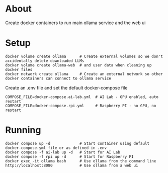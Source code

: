# About
Create docker containers to run main ollama service and the web ui

# Setup
```
docker volume create ollama      # Create external volumes so we don't accidentally delete downloaded LLMs
docker volume create ollama-web  # and user data when cleaning up docker files 
docker network create ollama     # Create an external network so other docker containers can connect to ollama service
```

Create an .env file and set the default docker-compose file
```
COMPOSE_FILE=docker-compose.ai-lab.yml  # AI Lab - GPU enabled, auto restart 
COMPOSE_FILE=docker-compose.rpi.yml     # Raspberry PI - no GPU, no restart 
```

# Running
```
docker compose up -d             # Start container using default docker-compose.yml file or as defined in .env
docker compose -f ai-lab up -d   # Start for AI Lab 
docker compose -f rpi up -d      # Start for Raspberry PI
docker exec -it ollama bash      # Use ollama from the command line
http://localhost:8080            # Use ollama from a web ui
```

